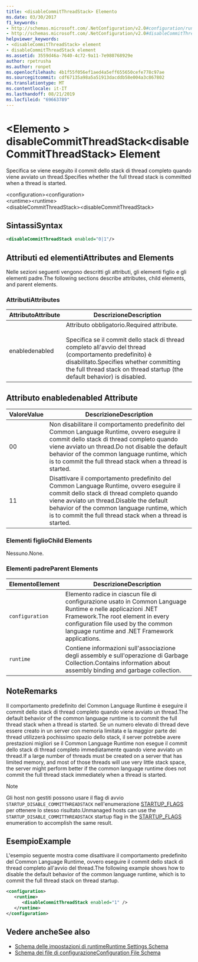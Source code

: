 ```yaml
---
title: <disableCommitThreadStack> Elemento
ms.date: 03/30/2017
f1_keywords:
- http://schemas.microsoft.com/.NetConfiguration/v2.0#configuration/runtime/disableCommitThreadStack
- http://schemas.microsoft.com/.NetConfiguration/v2.0#disableCommitThreadStack
helpviewer_keywords:
- <disableCommitThreadStack> element
- disableCommitThreadStack element
ms.assetid: 3559d46a-7640-4c72-9a11-7e980768929e
author: rpetrusha
ms.author: ronpet
ms.openlocfilehash: 4b1f55f056ef1aed4a5eff655650cefe778c97ae
ms.sourcegitcommit: cdf67135a98a5a51913dacddb58e004a3c867802
ms.translationtype: MT
ms.contentlocale: it-IT
ms.lasthandoff: 08/21/2019
ms.locfileid: "69663789"
---
```

# <a name="disablecommitthreadstack-element"></a><span data-ttu-id="e5b27-102">\<Elemento > disableCommitThreadStack</span><span class="sxs-lookup"><span data-stu-id="e5b27-102">\<disableCommitThreadStack> Element</span></span>
<span data-ttu-id="e5b27-103">Specifica se viene eseguito il commit dello stack di thread completo quando viene avviato un thread.</span><span class="sxs-lookup"><span data-stu-id="e5b27-103">Specifies whether the full thread stack is committed when a thread is started.</span></span>  
  
 <span data-ttu-id="e5b27-104">\<configuration></span><span class="sxs-lookup"><span data-stu-id="e5b27-104">\<configuration></span></span>  
<span data-ttu-id="e5b27-105">\<runtime></span><span class="sxs-lookup"><span data-stu-id="e5b27-105">\<runtime></span></span>  
<span data-ttu-id="e5b27-106">\<disableCommitThreadStack></span><span class="sxs-lookup"><span data-stu-id="e5b27-106">\<disableCommitThreadStack></span></span>  
  
## <a name="syntax"></a><span data-ttu-id="e5b27-107">Sintassi</span><span class="sxs-lookup"><span data-stu-id="e5b27-107">Syntax</span></span>  
  
```xml  
<disableCommitThreadStack enabled="0|1"/>  
```  
  
## <a name="attributes-and-elements"></a><span data-ttu-id="e5b27-108">Attributi ed elementi</span><span class="sxs-lookup"><span data-stu-id="e5b27-108">Attributes and Elements</span></span>  
 <span data-ttu-id="e5b27-109">Nelle sezioni seguenti vengono descritti gli attributi, gli elementi figlio e gli elementi padre.</span><span class="sxs-lookup"><span data-stu-id="e5b27-109">The following sections describe attributes, child elements, and parent elements.</span></span>  
  
### <a name="attributes"></a><span data-ttu-id="e5b27-110">Attributi</span><span class="sxs-lookup"><span data-stu-id="e5b27-110">Attributes</span></span>  
  
|<span data-ttu-id="e5b27-111">Attributo</span><span class="sxs-lookup"><span data-stu-id="e5b27-111">Attribute</span></span>|<span data-ttu-id="e5b27-112">Descrizione</span><span class="sxs-lookup"><span data-stu-id="e5b27-112">Description</span></span>|  
|---------------|-----------------|  
|<span data-ttu-id="e5b27-113">enabled</span><span class="sxs-lookup"><span data-stu-id="e5b27-113">enabled</span></span>|<span data-ttu-id="e5b27-114">Attributo obbligatorio.</span><span class="sxs-lookup"><span data-stu-id="e5b27-114">Required attribute.</span></span><br /><br /> <span data-ttu-id="e5b27-115">Specifica se il commit dello stack di thread completo all'avvio del thread (comportamento predefinito) è disabilitato.</span><span class="sxs-lookup"><span data-stu-id="e5b27-115">Specifies whether committing the full thread stack on thread startup (the default behavior) is disabled.</span></span>|  
  
## <a name="enabled-attribute"></a><span data-ttu-id="e5b27-116">Attributo enabled</span><span class="sxs-lookup"><span data-stu-id="e5b27-116">enabled Attribute</span></span>  
  
|<span data-ttu-id="e5b27-117">Valore</span><span class="sxs-lookup"><span data-stu-id="e5b27-117">Value</span></span>|<span data-ttu-id="e5b27-118">Descrizione</span><span class="sxs-lookup"><span data-stu-id="e5b27-118">Description</span></span>|  
|-----------|-----------------|  
|<span data-ttu-id="e5b27-119">0</span><span class="sxs-lookup"><span data-stu-id="e5b27-119">0</span></span>|<span data-ttu-id="e5b27-120">Non disabilitare il comportamento predefinito del Common Language Runtime, ovvero eseguire il commit dello stack di thread completo quando viene avviato un thread.</span><span class="sxs-lookup"><span data-stu-id="e5b27-120">Do not disable the default behavior of the common language runtime, which is to commit the full thread stack when a thread is started.</span></span>|  
|<span data-ttu-id="e5b27-121">1</span><span class="sxs-lookup"><span data-stu-id="e5b27-121">1</span></span>|<span data-ttu-id="e5b27-122">Disattivare il comportamento predefinito del Common Language Runtime, ovvero eseguire il commit dello stack di thread completo quando viene avviato un thread.</span><span class="sxs-lookup"><span data-stu-id="e5b27-122">Disable the default behavior of the common language runtime, which is to commit the full thread stack when a thread is started.</span></span>|  
  
### <a name="child-elements"></a><span data-ttu-id="e5b27-123">Elementi figlio</span><span class="sxs-lookup"><span data-stu-id="e5b27-123">Child Elements</span></span>  
 <span data-ttu-id="e5b27-124">Nessuno.</span><span class="sxs-lookup"><span data-stu-id="e5b27-124">None.</span></span>  
  
### <a name="parent-elements"></a><span data-ttu-id="e5b27-125">Elementi padre</span><span class="sxs-lookup"><span data-stu-id="e5b27-125">Parent Elements</span></span>  
  
|<span data-ttu-id="e5b27-126">Elemento</span><span class="sxs-lookup"><span data-stu-id="e5b27-126">Element</span></span>|<span data-ttu-id="e5b27-127">Descrizione</span><span class="sxs-lookup"><span data-stu-id="e5b27-127">Description</span></span>|  
|-------------|-----------------|  
|`configuration`|<span data-ttu-id="e5b27-128">Elemento radice in ciascun file di configurazione usato in Common Language Runtime e nelle applicazioni .NET Framework.</span><span class="sxs-lookup"><span data-stu-id="e5b27-128">The root element in every configuration file used by the common language runtime and .NET Framework applications.</span></span>|  
|`runtime`|<span data-ttu-id="e5b27-129">Contiene informazioni sull'associazione degli assembly e sull'operazione di Garbage Collection.</span><span class="sxs-lookup"><span data-stu-id="e5b27-129">Contains information about assembly binding and garbage collection.</span></span>|  
  
## <a name="remarks"></a><span data-ttu-id="e5b27-130">Note</span><span class="sxs-lookup"><span data-stu-id="e5b27-130">Remarks</span></span>  
 <span data-ttu-id="e5b27-131">Il comportamento predefinito del Common Language Runtime è eseguire il commit dello stack di thread completo quando viene avviato un thread.</span><span class="sxs-lookup"><span data-stu-id="e5b27-131">The default behavior of the common language runtime is to commit the full thread stack when a thread is started.</span></span> <span data-ttu-id="e5b27-132">Se un numero elevato di thread deve essere creato in un server con memoria limitata e la maggior parte dei thread utilizzerà pochissimo spazio dello stack, il server potrebbe avere prestazioni migliori se il Common Language Runtime non esegue il commit dello stack di thread completo immediatamente quando viene avviato un thread.</span><span class="sxs-lookup"><span data-stu-id="e5b27-132">If a large number of threads must be created on a server that has limited memory, and most of those threads will use very little stack space, the server might perform better if the common language runtime does not commit the full thread stack immediately when a thread is started.</span></span>  
  
> [!NOTE]
>  <span data-ttu-id="e5b27-133">Gli host non gestiti possono usare il flag di avvio `STARTUP_DISABLE_COMMITTHREADSTACK` nell'enumerazione [STARTUP_FLAGS](../../../unmanaged-api/hosting/startup-flags-enumeration.md) per ottenere lo stesso risultato.</span><span class="sxs-lookup"><span data-stu-id="e5b27-133">Unmanaged hosts can use the `STARTUP_DISABLE_COMMITTHREADSTACK` startup flag in the [STARTUP_FLAGS](../../../unmanaged-api/hosting/startup-flags-enumeration.md) enumeration to accomplish the same result.</span></span>  
  
## <a name="example"></a><span data-ttu-id="e5b27-134">Esempio</span><span class="sxs-lookup"><span data-stu-id="e5b27-134">Example</span></span>  
 <span data-ttu-id="e5b27-135">L'esempio seguente mostra come disattivare il comportamento predefinito del Common Language Runtime, ovvero eseguire il commit dello stack di thread completo all'avvio del thread.</span><span class="sxs-lookup"><span data-stu-id="e5b27-135">The following example shows how to disable the default behavior of the common language runtime, which is to commit the full thread stack on thread startup.</span></span>  
  
```xml  
<configuration>  
   <runtime>  
      <disableCommitThreadStack enabled="1" />  
   </runtime>  
</configuration>  
```  
  
## <a name="see-also"></a><span data-ttu-id="e5b27-136">Vedere anche</span><span class="sxs-lookup"><span data-stu-id="e5b27-136">See also</span></span>

- [<span data-ttu-id="e5b27-137">Schema delle impostazioni di runtime</span><span class="sxs-lookup"><span data-stu-id="e5b27-137">Runtime Settings Schema</span></span>](index.md)
- [<span data-ttu-id="e5b27-138">Schema dei file di configurazione</span><span class="sxs-lookup"><span data-stu-id="e5b27-138">Configuration File Schema</span></span>](../index.md)
